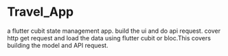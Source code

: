 # Travel_App
 a flutter cubit state management app.  build the ui and do api request. cover http get request and load the data using flutter cubit  or bloc.This covers building the model and API request.
